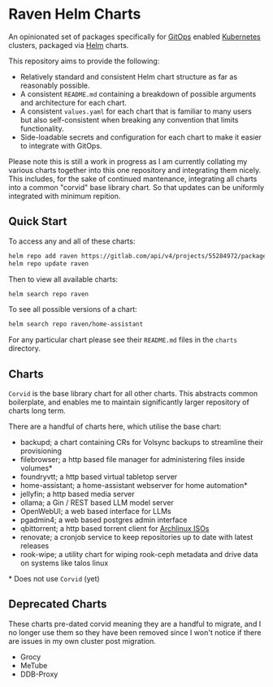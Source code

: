 # Raven Helm Charts

An opinionated set of packages specifically for [GitOps](https://about.gitlab.com/topics/gitops/) enabled [Kubernetes](https://kubernetes.io/) clusters, packaged via [Helm](https://helm.sh/) charts.

This repository aims to provide the following:

- Relatively standard and consistent Helm chart structure as far as reasonably possible.
- A consistent `README.md` containing a breakdown of possible arguments and architecture for each chart.
- A consistent `values.yaml` for each chart that is familiar to many users but also self-consistent when breaking any convention that limits functionality.
- Side-loadable secrets and configuration for each chart to make it easier to integrate with GitOps.

Please note this is still a work in progress as I am currently collating my various charts together into this one repository and integrating them nicely. This includes, for the sake of continued mantenance, integrating all charts into a common "corvid" base library chart. So that updates can be uniformly integrated with minimum repition.

## Quick Start

To access any and all of these charts:

```bash
helm repo add raven https://gitlab.com/api/v4/projects/55284972/packages/helm/stable
helm repo update raven
```

Then to view all available charts:

```bash
helm search repo raven
```

To see all possible versions of a chart:

```bash
helm search repo raven/home-assistant
```

For any particular chart please see their `README.md` files in the `charts` directory.

## Charts

`Corvid` is the base library chart for all other charts. This abstracts common boilerplate, and enables me to maintain significantly larger repository of charts long term.

There are a handful of charts here, which utilise the base chart:

- backupd; a chart containing CRs for Volsync backups to streamline their provisioning
- filebrowser; a http based file manager for administering files inside volumes\*
- foundryvtt; a http based virtual tabletop server
- home-assistant; a home-assistant webserver for home automation\*
- jellyfin; a http based media server
- ollama; a Gin / REST based LLM model server
- OpenWebUI; a web based interface for LLMs
- pgadmin4; a web based postgres admin interface
- qbittorrent; a http based torrent client for [Archlinux ISOs](https://archlinux.org/download/#bittorrent-download)
- renovate; a cronjob service to keep repositories up to date with latest releases
- rook-wipe; a utility chart for wiping rook-ceph metadata and drive data on systems like talos linux

\* Does not use `Corvid` (yet)

## Deprecated Charts

These charts pre-dated corvid meaning they are a handful to migrate, and I no longer use them so they have been removed since I won't notice if there are issues in my own cluster post migration.

- Grocy
- MeTube
- DDB-Proxy
